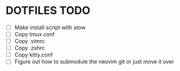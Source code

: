 # DOTFILES TODO


- [ ] Make install script with stow
- [ ] Copy tmux conf
- [ ] Copy .vimrc
- [ ] Copy .zshrc
- [ ] Copy kitty.conf
- [ ] Figure out how to submodule the neovim git or just move it over
